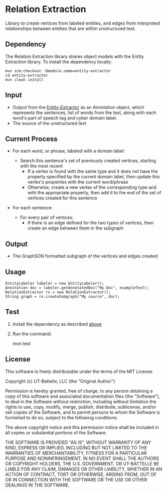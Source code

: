 # Relation Extraction
Library to create vertices from labeled entities, and edges from interpreted relationships between entities that are within unstructured text.

## Dependency
The Relation Extraction library shares object models with the Entity Extraction library. To install the dependency locally:

	mvn scm:checkout -Dmodule.name=entity-extractor
	cd entity-extractor
	mvn clean install

## Input
* Output from the [Entity-Extractor](https://github.com/stucco/entity-extractor/tree/corenlp) as an Annotation object, which represents the sentences, list of words from the text, along with each word's part of speech tag and cyber domain label.
* The source of the unstructured text

## Current Process
* For each word, or phrase, labeled with a domain label:
	* Search this sentence's set of previously created vertices, starting with the most recent
		* If a vertex is found with the same type and it does not have the property specified by the current domain label, then update this vertex's properties with the current word/phrase
		* Otherwise, create a new vertex of the corresponding type and with the appropriate property, then add it to the end of the set of vertices created for this sentence
	
* For each sentence:
	* For every pair of vertices:
		* If there is an edge defined for the two types of vertices, then create an edge between them in the subgraph
	
## Output
* The GraphSON formatted subgraph of the vertices and edges created

## Usage
	EntityLabeler labeler = new EntityLabeler();
	Annotation doc = labeler.getAnnotatedDoc("My Doc", exampleText);
	RelationExtractor rx = new RelationExtractor();
	String graph = rx.createSubgraph("My source", doc);
	
## Test
1) Install the dependency as described [above](https://github.com/stucco/relation-extractor#dependency)

2) Run the command:

	mvn test
	
## License
This software is freely distributable under the terms of the MIT License.

Copyright (c) UT-Battelle, LLC (the "Original Author")

Permission is hereby granted, free of charge, to any person obtaining a copy of this software and associated documentation files (the "Software"), to deal in the Software without restriction, including without limitation the rights to use, copy, modify, merge, publish, distribute, sublicense, and/or sell copies of the Software, and to permit persons to whom the Software is furnished to do so, subject to the following conditions:
 
The above copyright notice and this permission notice shall be included in all copies or substantial portions of the Software.
 
THE SOFTWARE IS PROVIDED "AS IS", WITHOUT WARRANTY OF ANY KIND, EXPRESS OR IMPLIED, INCLUDING BUT NOT LIMITED TO THE WARRANTIES OF MERCHANTABILITY, FITNESS FOR A PARTICULAR PURPOSE AND NONINFRINGEMENT. IN NO EVENT SHALL THE AUTHORS OR COPYRIGHT HOLDERS, THE U.S. GOVERNMENT, OR UT-BATTELLE BE LIABLE FOR ANY CLAIM, DAMAGES OR OTHER LIABILITY, WHETHER IN AN ACTION OF CONTRACT, TORT OR OTHERWISE, ARISING FROM, OUT OF OR IN CONNECTION WITH THE SOFTWARE OR THE USE OR OTHER DEALINGS IN THE SOFTWARE.
